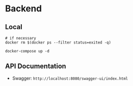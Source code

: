 # Backend

## Local

```shell
# if necessary
docker rm $(docker ps --filter status=exited -q)

docker-compose up -d
```

## API Documentation

- Swagger: `http://localhost:8080/swagger-ui/index.html`
